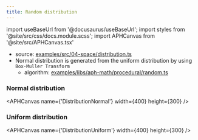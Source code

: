 ```yaml
---
title: Random distribution
---
```


import useBaseUrl from '@docusaurus/useBaseUrl';
import styles from '@site/src/css/docs.module.scss';
import APHCanvas from '@site/src/APHCanvas.tsx'

- source: [examples/src/04-space/distribution.ts](https://github.com/APHGames/examples/blob/main/src/04-space/distribution.ts)
- Normal distribution is generated from the uniform distribution by using `Box-Muller Transform`
  - algorithm: [examples/libs/aph-math/procedural/random.ts](https://github.com/APHGames/examples/blob/main/libs/aph-math/procedural/random.ts)

### Normal distribution

<APHCanvas name={'DistributionNormal'} width={400} height={300} />

### Uniform distribution

<APHCanvas name={'DistributionUniform'} width={400} height={300} />
